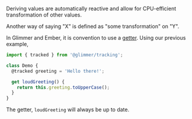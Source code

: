 Deriving values are automatically reactive and allow for CPU-efficient transformation of other values.

Another way of saying "X" is defined as "some transformation" on "Y".

In Glimmer and Ember, it is convention to use a [getter][mdn-get].
Using our previous example,
```js
import { tracked } from '@glimmer/tracking';

class Demo {
  @tracked greeting = 'Hello there!';

  get loudGreeting() {
    return this.greeting.toUpperCase();
  }
}
```

The getter, `loudGreeting` will always be up to date.

[mdn-get]: https://developer.mozilla.org/en-US/docs/Web/JavaScript/Reference/Functions/get
